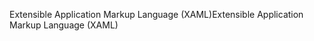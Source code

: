 <span data-ttu-id="6c65c-101">Extensible Application Markup Language (XAML)</span><span class="sxs-lookup"><span data-stu-id="6c65c-101">Extensible Application Markup Language (XAML)</span></span>